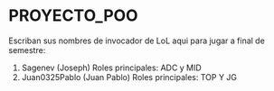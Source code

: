 # PROYECTO_POO
Escriban sus nombres de invocador de LoL aqui para jugar a final de semestre:
1. Sagenev (Joseph) Roles principales: ADC y MID
2. Juan0325Pablo (Juan Pablo) Roles principales: TOP Y JG
